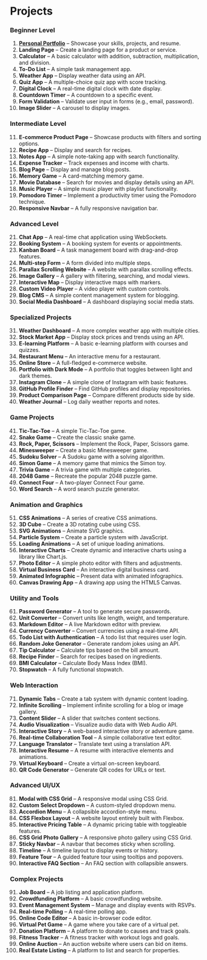 # Projects

### Beginner Level
1. **[Personal Portfolio](https://github.com/diyorbekqodirboyev863/personal-portfolio)** – Showcase your skills, projects, and resume.
2. **Landing Page** – Create a landing page for a product or service.
3. **Calculator** – A basic calculator with addition, subtraction, multiplication, and division.
4. **To-Do List** – A simple task management app.
5. **Weather App** – Display weather data using an API.
6. **Quiz App** – A multiple-choice quiz app with score tracking.
7. **Digital Clock** – A real-time digital clock with date display.
8. **Countdown Timer** – A countdown to a specific event.
9. **Form Validation** – Validate user input in forms (e.g., email, password).
10. **Image Slider** – A carousel to display images.

### Intermediate Level
11. **E-commerce Product Page** – Showcase products with filters and sorting options.
12. **Recipe App** – Display and search for recipes.
13. **Notes App** – A simple note-taking app with search functionality.
14. **Expense Tracker** – Track expenses and income with charts.
15. **Blog Page** – Display and manage blog posts.
16. **Memory Game** – A card-matching memory game.
17. **Movie Database** – Search for movies and display details using an API.
18. **Music Player** – A simple music player with playlist functionality.
19. **Pomodoro Timer** – Implement a productivity timer using the Pomodoro technique.
20. **Responsive Navbar** – A fully responsive navigation bar.

### Advanced Level
21. **Chat App** – A real-time chat application using WebSockets.
22. **Booking System** – A booking system for events or appointments.
23. **Kanban Board** – A task management board with drag-and-drop features.
24. **Multi-step Form** – A form divided into multiple steps.
25. **Parallax Scrolling Website** – A website with parallax scrolling effects.
26. **Image Gallery** – A gallery with filtering, searching, and modal views.
27. **Interactive Map** – Display interactive maps with markers.
28. **Custom Video Player** – A video player with custom controls.
29. **Blog CMS** – A simple content management system for blogging.
30. **Social Media Dashboard** – A dashboard displaying social media stats.

### Specialized Projects
31. **Weather Dashboard** – A more complex weather app with multiple cities.
32. **Stock Market App** – Display stock prices and trends using an API.
33. **E-learning Platform** – A basic e-learning platform with courses and quizzes.
34. **Restaurant Menu** – An interactive menu for a restaurant.
35. **Online Store** – A full-fledged e-commerce website.
36. **Portfolio with Dark Mode** – A portfolio that toggles between light and dark themes.
37. **Instagram Clone** – A simple clone of Instagram with basic features.
38. **GitHub Profile Finder** – Find GitHub profiles and display repositories.
39. **Product Comparison Page** – Compare different products side by side.
40. **Weather Journal** – Log daily weather reports and notes.

### Game Projects
41. **Tic-Tac-Toe** – A simple Tic-Tac-Toe game.
42. **Snake Game** – Create the classic snake game.
43. **Rock, Paper, Scissors** – Implement the Rock, Paper, Scissors game.
44. **Minesweeper** – Create a basic Minesweeper game.
45. **Sudoku Solver** – A Sudoku game with a solving algorithm.
46. **Simon Game** – A memory game that mimics the Simon toy.
47. **Trivia Game** – A trivia game with multiple categories.
48. **2048 Game** – Recreate the popular 2048 puzzle game.
49. **Connect Four** – A two-player Connect Four game.
50. **Word Search** – A word search puzzle generator.

### Animation and Graphics
51. **CSS Animations** – A series of creative CSS animations.
52. **3D Cube** – Create a 3D rotating cube using CSS.
53. **SVG Animations** – Animate SVG graphics.
54. **Particle System** – Create a particle system with JavaScript.
55. **Loading Animations** – A set of unique loading animations.
56. **Interactive Charts** – Create dynamic and interactive charts using a library like Chart.js.
57. **Photo Editor** – A simple photo editor with filters and adjustments.
58. **Virtual Business Card** – An interactive digital business card.
59. **Animated Infographic** – Present data with animated infographics.
60. **Canvas Drawing App** – A drawing app using the HTML5 Canvas.

### Utility and Tools
61. **Password Generator** – A tool to generate secure passwords.
62. **Unit Converter** – Convert units like length, weight, and temperature.
63. **Markdown Editor** – A live Markdown editor with preview.
64. **Currency Converter** – Convert currencies using a real-time API.
65. **Todo List with Authentication** – A todo list that requires user login.
66. **Random Joke Generator** – Generate random jokes using an API.
67. **Tip Calculator** – Calculate tips based on the bill amount.
68. **Recipe Finder** – Search for recipes based on ingredients.
69. **BMI Calculator** – Calculate Body Mass Index (BMI).
70. **Stopwatch** – A fully functional stopwatch.

### Web Interaction
71. **Dynamic Tabs** – Create a tab system with dynamic content loading.
72. **Infinite Scrolling** – Implement infinite scrolling for a blog or image gallery.
73. **Content Slider** – A slider that switches content sections.
74. **Audio Visualization** – Visualize audio data with Web Audio API.
75. **Interactive Story** – A web-based interactive story or adventure game.
76. **Real-time Collaboration Tool** – A simple collaborative text editor.
77. **Language Translator** – Translate text using a translation API.
78. **Interactive Resume** – A resume with interactive elements and animations.
79. **Virtual Keyboard** – Create a virtual on-screen keyboard.
80. **QR Code Generator** – Generate QR codes for URLs or text.

### Advanced UI/UX
81. **Modal with CSS Grid** – A responsive modal using CSS Grid.
82. **Custom Select Dropdown** – A custom-styled dropdown menu.
83. **Accordion Menu** – A collapsible accordion-style menu.
84. **CSS Flexbox Layout** – A website layout entirely built with Flexbox.
85. **Interactive Pricing Table** – A dynamic pricing table with toggleable features.
86. **CSS Grid Photo Gallery** – A responsive photo gallery using CSS Grid.
87. **Sticky Navbar** – A navbar that becomes sticky when scrolling.
88. **Timeline** – A timeline layout to display events or history.
89. **Feature Tour** – A guided feature tour using tooltips and popovers.
90. **Interactive FAQ Section** – An FAQ section with collapsible answers.

### Complex Projects
91. **Job Board** – A job listing and application platform.
92. **Crowdfunding Platform** – A basic crowdfunding website.
93. **Event Management System** – Manage and display events with RSVPs.
94. **Real-time Polling** – A real-time polling app.
95. **Online Code Editor** – A basic in-browser code editor.
96. **Virtual Pet Game** – A game where you take care of a virtual pet.
97. **Donation Platform** – A platform to donate to causes and track goals.
98. **Fitness Tracker** – A fitness tracker with workout logs and goals.
99. **Online Auction** – An auction website where users can bid on items.
100. **Real Estate Listing** – A platform to list and search for properties.
